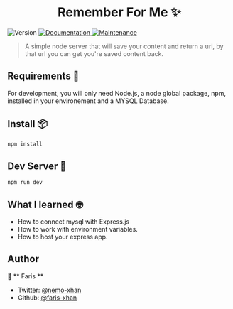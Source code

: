 <!-- @format -->

<h1 align="center"> Remember For Me ✨</h1>

<p>
  <img alt="Version" src="https://img.shields.io/badge/version-0.1.0-blue.svg?cacheSeconds=2592000" />
  <a href="https://github.com/faris-xhan/remember-for-me#readme" target="_blank">
    <img alt="Documentation" src="https://img.shields.io/badge/documentation-yes-brightgreen.svg" />
  </a>
  <a href="https://github.com/ayushgptaa/SauceKudasai/graphs/commit-activity" target="_blank">
    <img alt="Maintenance" src="https://img.shields.io/badge/Maintained%3F-yes-green.svg" />
  </a>

> A simple node server that will save your content and return a url, by that url you can get you're saved content back.

## Requirements 🧰

For development, you will only need Node.js, a node global package, npm, installed in your environement and a MYSQL Database.

## Install 📦

```sh
npm install
```

## Dev Server 🚀

```sh
npm run dev
```

## What I learned 🤓

- How to connect mysql with Express.js
- How to work with environment variables.
- How to host your express app.

## Author

👤 ** Faris **

- Twitter: [@nemo-xhan](https://twitter.com/nemo-xhan)
- Github: [@faris-xhan](https://github.com/faris-xhan)
